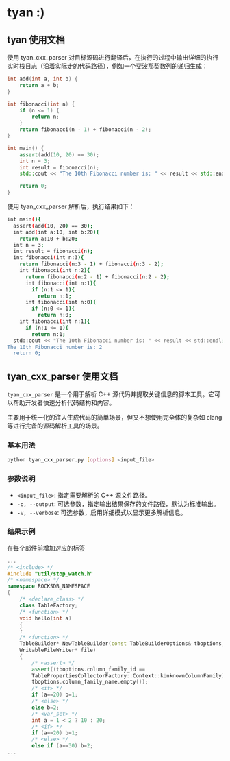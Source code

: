 # tyan :)

## tyan 使用文档

使用 tyan_cxx_parser 对目标源码进行翻译后，在执行的过程中输出详细的执行实时栈日志（沿着实际走的代码路径），例如一个斐波那契数列的递归生成：

```c++
int add(int a, int b) {
    return a + b;
}

int fibonacci(int n) {
    if (n <= 1) {
        return n;
    }
    return fibonacci(n - 1) + fibonacci(n - 2);
}

int main() {
    assert(add(10, 20) == 30);
    int n = 3;
    int result = fibonacci(n);
    std::cout << "The 10th Fibonacci number is: " << result << std::endl;

    return 0;
}

```

使用 tyan_cxx_parser 解析后，执行结果如下：

```bash
int main(){
  assert(add(10, 20) == 30);
  int add(int a:10, int b:20){
    return a:10 + b:20;
  int n = 3;
  int result = fibonacci(n);
  int fibonacci(int n:3){
    return fibonacci(n:3 - 1) + fibonacci(n:3 - 2);
    int fibonacci(int n:2){
      return fibonacci(n:2 - 1) + fibonacci(n:2 - 2);
      int fibonacci(int n:1){
        if (n:1 <= 1){
          return n:1;
      int fibonacci(int n:0){
        if (n:0 <= 1){
          return n:0;
    int fibonacci(int n:1){
      if (n:1 <= 1){
        return n:1;
  std::cout << "The 10th Fibonacci number is: " << result << std::endl;
The 10th Fibonacci number is: 2
  return 0;

```

## tyan_cxx_parser 使用文档

`tyan_cxx_parser` 是一个用于解析 C++ 源代码并提取关键信息的脚本工具。它可以帮助开发者快速分析代码结构和内容。

主要用于统一化的注入生成代码的简单场景，但又不想使用完全体的复杂如 clang 等进行完备的源码解析工具的场景。

### 基本用法

```bash
python tyan_cxx_parser.py [options] <input_file>
```

### 参数说明

- `<input_file>`: 指定需要解析的 C++ 源文件路径。
- `-o, --output`: 可选参数，指定输出结果保存的文件路径，默认为标准输出。
- `-v, --verbose`: 可选参数，启用详细模式以显示更多解析信息。

### 结果示例

在每个部件前增加对应的标签

```c++
...
/* <include> */
#include "util/stop_watch.h"
/* <namespace> */
namespace ROCKSDB_NAMESPACE
{
    /* <declare_class> */
    class TableFactory;
    /* <function> */
    void hello(int a)
    {
    }
    /* <function> */
    TableBuilder* NewTableBuilder(const TableBuilderOptions& tboptions,
    WritableFileWriter* file)
    {
        /* <assert> */
        assert((tboptions.column_family_id ==
        TablePropertiesCollectorFactory::Context::kUnknownColumnFamily) ==
        tboptions.column_family_name.empty());
        /* <if> */
        if (a==20) b=1;
        /* <else> */
        else b=2;
        /* <var_set> */
        int a = 1 < 2 ? 10 : 20;
        /* <if> */
        if (a==20) b=1;
        /* <else> */
        else if (a==30) b=2;
...
```